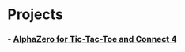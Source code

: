 # Projects

### - [AlphaZero for Tic-Tac-Toe and Connect 4](https://github.com/ankithaldar/all_projects/blob/alphazero/main/alphazero/ReadMe.md)
